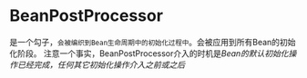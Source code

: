 # BeanPostProcessor
是一个勾子，`会被编织到Bean生命周期中的初始化过程中`。会被应用到所有Bean的初始化阶段。
注意一个事实，BeanPostProcessor介入的时机是*Bean的默认初始化操作已经完成，任何其它初始化操作介入之前或之后*